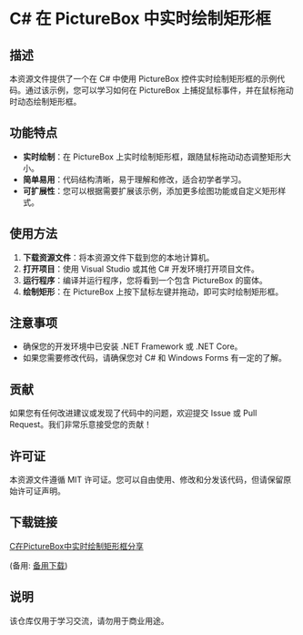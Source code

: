 # C# 在 PictureBox 中实时绘制矩形框

## 描述

本资源文件提供了一个在 C# 中使用 PictureBox 控件实时绘制矩形框的示例代码。通过该示例，您可以学习如何在 PictureBox 上捕捉鼠标事件，并在鼠标拖动时动态绘制矩形框。

## 功能特点

- **实时绘制**：在 PictureBox 上实时绘制矩形框，跟随鼠标拖动动态调整矩形大小。
- **简单易用**：代码结构清晰，易于理解和修改，适合初学者学习。
- **可扩展性**：您可以根据需要扩展该示例，添加更多绘图功能或自定义矩形样式。

## 使用方法

1. **下载资源文件**：将本资源文件下载到您的本地计算机。
2. **打开项目**：使用 Visual Studio 或其他 C# 开发环境打开项目文件。
3. **运行程序**：编译并运行程序，您将看到一个包含 PictureBox 的窗体。
4. **绘制矩形**：在 PictureBox 上按下鼠标左键并拖动，即可实时绘制矩形框。

## 注意事项

- 确保您的开发环境中已安装 .NET Framework 或 .NET Core。
- 如果您需要修改代码，请确保您对 C# 和 Windows Forms 有一定的了解。

## 贡献

如果您有任何改进建议或发现了代码中的问题，欢迎提交 Issue 或 Pull Request。我们非常乐意接受您的贡献！

## 许可证

本资源文件遵循 MIT 许可证。您可以自由使用、修改和分发该代码，但请保留原始许可证声明。

## 下载链接
[C在PictureBox中实时绘制矩形框分享](https://pan.quark.cn/s/99371edb7d84) 

(备用: [备用下载](https://pan.baidu.com/s/14uaWrwUlp10iaWnTKh45nA?pwd=1234))

## 说明

该仓库仅用于学习交流，请勿用于商业用途。
